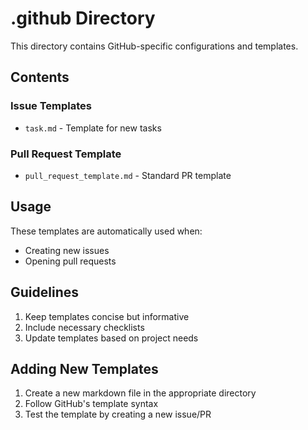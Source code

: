 # .github Directory

This directory contains GitHub-specific configurations and templates.

## Contents

### Issue Templates

- `task.md` - Template for new tasks

### Pull Request Template

- `pull_request_template.md` - Standard PR template

## Usage

These templates are automatically used when:

- Creating new issues
- Opening pull requests

## Guidelines

1. Keep templates concise but informative
2. Include necessary checklists
3. Update templates based on project needs

## Adding New Templates

1. Create a new markdown file in the appropriate directory
2. Follow GitHub's template syntax
3. Test the template by creating a new issue/PR
